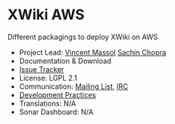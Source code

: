 # XWiki AWS

Different packagings to deploy XWiki on AWS

* Project Lead: [Vincent Massol](http://www.xwiki.org/xwiki/bin/view/XWiki/VincentMassol) [Sachin Chopra](https://www.xwiki.org/xwiki/bin/view/XWiki/sachin10101998)
* Documentation & Download
* [Issue Tracker](https://jira.xwiki.org/projects/XAWS)
* License: LGPL 2.1
* Communication: [Mailing List](http://dev.xwiki.org/xwiki/bin/view/Community/MailingLists), [IRC](http://dev.xwiki.org/xwiki/bin/view/Community/IRC)
* [Development Practices](http://dev.xwiki.org)
* Translations: N/A
* Sonar Dashboard: N/A